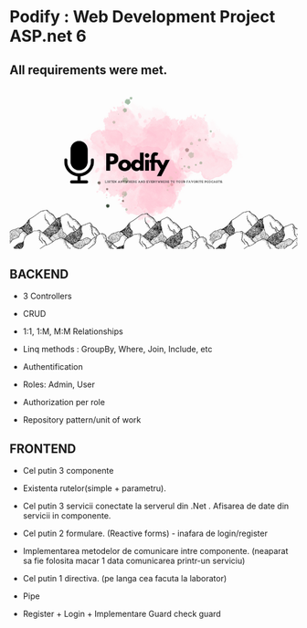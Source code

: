 # Podify : Web Development Project ASP.net 6 

## All requirements were met.

![](https://github.com/IoanaLivia/Podify-WebProject-Backend/blob/master/Assets/Podify.png)

## BACKEND

* 3 Controllers 

* CRUD 
 
* 1:1, 1:M, M:M Relationships

* Linq methods : GroupBy, Where, Join, Include, etc

* Authentification

* Roles: Admin, User 

* Authorization per role
 
* Repository pattern/unit of work 
 
 
## FRONTEND
 
* Cel putin 3 componente 

* Existenta rutelor(simple + parametru). 

 
* Cel putin 3 servicii conectate la serverul din .Net . Afisarea de date din servicii in componente.


* Cel putin 2 formulare. (Reactive forms) - inafara de login/register


* Implementarea metodelor de comunicare intre componente. (neaparat sa fie folosita macar 1 data comunicarea printr-un serviciu)


* Cel putin 1 directiva. (pe langa cea facuta la laborator) 


* Pipe


* Register + Login + Implementare Guard check guard 
